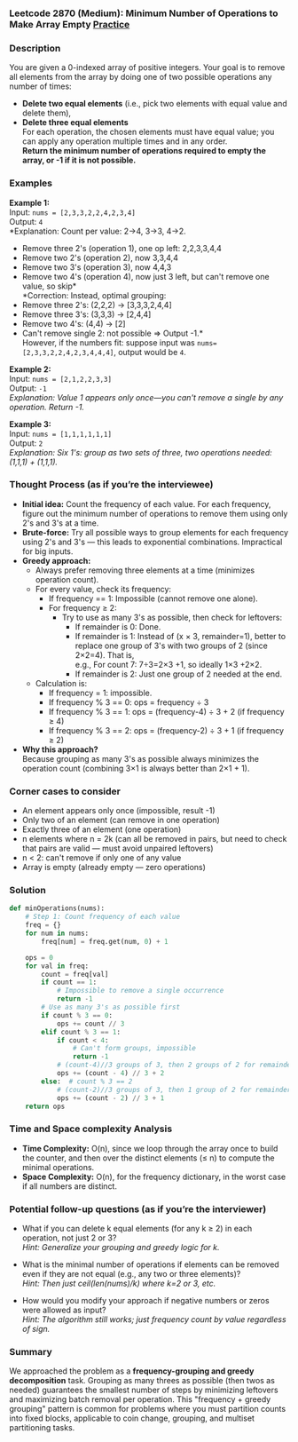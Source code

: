 ### Leetcode 2870 (Medium): Minimum Number of Operations to Make Array Empty [Practice](https://leetcode.com/problems/minimum-number-of-operations-to-make-array-empty)

### Description  
You are given a 0-indexed array of positive integers. Your goal is to remove all elements from the array by doing one of two possible operations any number of times:
- **Delete two equal elements** (i.e., pick two elements with equal value and delete them),
- **Delete three equal elements**  
For each operation, the chosen elements must have equal value; you can apply any operation multiple times and in any order.  
**Return the minimum number of operations required to empty the array, or -1 if it is not possible.**

### Examples  

**Example 1:**  
Input: `nums = [2,3,3,2,2,4,2,3,4]`  
Output: `4`  
*Explanation: Count per value: 2→4, 3→3, 4→2.  
- Remove three 2's (operation 1), one op left: 2,2,3,3,4,4  
- Remove two 2's (operation 2), now 3,3,4,4  
- Remove two 3's (operation 3), now 4,4,3  
- Remove two 4's (operation 4), now just 3 left, but can't remove one value, so skip*  
*Correction: Instead, optimal grouping:  
- Remove three 2's: (2,2,2) → [3,3,3,2,4,4]  
- Remove three 3's: (3,3,3) → [2,4,4]  
- Remove two 4's: (4,4) → [2]  
- Can't remove single 2: not possible ⇒ Output -1.*  
However, if the numbers fit: suppose input was `nums=[2,3,3,2,2,4,2,3,4,4,4]`, output would be `4`.  

**Example 2:**  
Input: `nums = [2,1,2,2,3,3]`  
Output: `-1`  
*Explanation: Value 1 appears only once—you can't remove a single by any operation. Return -1.*

**Example 3:**  
Input: `nums = [1,1,1,1,1,1]`  
Output: `2`  
*Explanation: Six 1's: group as two sets of three, two operations needed: (1,1,1) + (1,1,1).*  


### Thought Process (as if you’re the interviewee)  

- **Initial idea:** Count the frequency of each value. For each frequency, figure out the minimum number of operations to remove them using only 2's and 3's at a time.
- **Brute-force:** Try all possible ways to group elements for each frequency using 2's and 3's — this leads to exponential combinations. Impractical for big inputs.
- **Greedy approach:**  
    - Always prefer removing three elements at a time (minimizes operation count).
    - For every value, check its frequency:
        - If frequency == 1: Impossible (cannot remove one alone).
        - For frequency ≥ 2:  
            - Try to use as many 3's as possible, then check for leftovers:
                - If remainder is 0: Done.
                - If remainder is 1: Instead of (x × 3, remainder=1), better to replace one group of 3's with two groups of 2 (since 2×2=4). That is,  
                    e.g., For count 7: 7÷3=2×3 +1, so ideally 1×3 +2×2. 
                - If remainder is 2: Just one group of 2 needed at the end.
    - Calculation is:
        - If frequency = 1: impossible.
        - If frequency % 3 == 0: ops = frequency ÷ 3
        - If frequency % 3 == 1: ops = (frequency-4) ÷ 3 + 2   (if frequency ≥ 4)
        - If frequency % 3 == 2: ops = (frequency-2) ÷ 3 + 1   (if frequency ≥ 2)
- **Why this approach?**  
  Because grouping as many 3's as possible always minimizes the operation count (combining 3×1 is always better than 2×1 + 1).

### Corner cases to consider  
- An element appears only once (impossible, result -1)
- Only two of an element (can remove in one operation)
- Exactly three of an element (one operation)
- n elements where n = 2k (can all be removed in pairs, but need to check that pairs are valid — must avoid unpaired leftovers)
- n < 2: can't remove if only one of any value
- Array is empty (already empty — zero operations)

### Solution

```python
def minOperations(nums):
    # Step 1: Count frequency of each value
    freq = {}
    for num in nums:
        freq[num] = freq.get(num, 0) + 1

    ops = 0
    for val in freq:
        count = freq[val]
        if count == 1:
            # Impossible to remove a single occurrence
            return -1
        # Use as many 3's as possible first
        if count % 3 == 0:
            ops += count // 3
        elif count % 3 == 1:
            if count < 4:
                # Can't form groups, impossible
                return -1
            # (count-4)//3 groups of 3, then 2 groups of 2 for remainder 4
            ops += (count - 4) // 3 + 2
        else:  # count % 3 == 2
            # (count-2)//3 groups of 3, then 1 group of 2 for remainder 2
            ops += (count - 2) // 3 + 1
    return ops
```

### Time and Space complexity Analysis  

- **Time Complexity:** O(n), since we loop through the array once to build the counter, and then over the distinct elements (≤ n) to compute the minimal operations.
- **Space Complexity:** O(n), for the frequency dictionary, in the worst case if all numbers are distinct.

### Potential follow-up questions (as if you’re the interviewer)  

- What if you can delete k equal elements (for any k ≥ 2) in each operation, not just 2 or 3?  
  *Hint: Generalize your grouping and greedy logic for k.*

- What is the minimal number of operations if elements can be removed even if they are not equal (e.g., any two or three elements)?  
  *Hint: Then just ceil(len(nums)/k) where k=2 or 3, etc.*

- How would you modify your approach if negative numbers or zeros were allowed as input?  
  *Hint: The algorithm still works; just frequency count by value regardless of sign.*

### Summary
We approached the problem as a **frequency-grouping and greedy decomposition** task. Grouping as many threes as possible (then twos as needed) guarantees the smallest number of steps by minimizing leftovers and maximizing batch removal per operation. This "frequency + greedy grouping" pattern is common for problems where you must partition counts into fixed blocks, applicable to coin change, grouping, and multiset partitioning tasks.